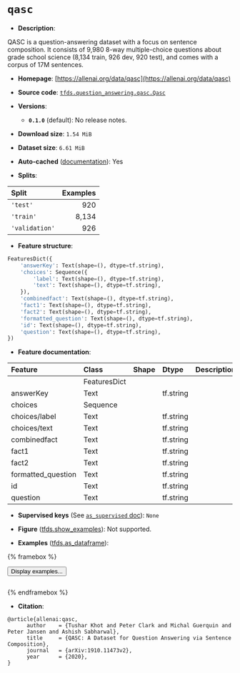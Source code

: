 <div itemscope itemtype="http://schema.org/Dataset">
  <div itemscope itemprop="includedInDataCatalog" itemtype="http://schema.org/DataCatalog">
    <meta itemprop="name" content="TensorFlow Datasets" />
  </div>
  <meta itemprop="name" content="qasc" />
  <meta itemprop="description" content="QASC is a question-answering dataset with a focus on sentence composition. It consists of 9,980 8-way multiple-choice&#10;questions about grade school science (8,134 train, 926 dev, 920 test), and comes with a corpus of 17M sentences.&#10;&#10;To use this dataset:&#10;&#10;```python&#10;import tensorflow_datasets as tfds&#10;&#10;ds = tfds.load(&#x27;qasc&#x27;, split=&#x27;train&#x27;)&#10;for ex in ds.take(4):&#10;  print(ex)&#10;```&#10;&#10;See [the guide](https://www.tensorflow.org/datasets/overview) for more&#10;informations on [tensorflow_datasets](https://www.tensorflow.org/datasets).&#10;&#10;" />
  <meta itemprop="url" content="https://www.tensorflow.org/datasets/catalog/qasc" />
  <meta itemprop="sameAs" content="https://allenai.org/data/qasc" />
  <meta itemprop="citation" content="@article{allenai:qasc,&#10;      author    = {Tushar Khot and Peter Clark and Michal Guerquin and Peter Jansen and Ashish Sabharwal},&#10;      title     = {QASC: A Dataset for Question Answering via Sentence Composition},&#10;      journal   = {arXiv:1910.11473v2},&#10;      year      = {2020},&#10;}" />
</div>

# `qasc`


*   **Description**:

QASC is a question-answering dataset with a focus on sentence composition. It
consists of 9,980 8-way multiple-choice questions about grade school science
(8,134 train, 926 dev, 920 test), and comes with a corpus of 17M sentences.

*   **Homepage**: [https://allenai.org/data/qasc](https://allenai.org/data/qasc)

*   **Source code**:
    [`tfds.question_answering.qasc.Qasc`](https://github.com/tensorflow/datasets/tree/master/tensorflow_datasets/question_answering/qasc/qasc.py)

*   **Versions**:

    *   **`0.1.0`** (default): No release notes.

*   **Download size**: `1.54 MiB`

*   **Dataset size**: `6.61 MiB`

*   **Auto-cached**
    ([documentation](https://www.tensorflow.org/datasets/performances#auto-caching)):
    Yes

*   **Splits**:

Split          | Examples
:------------- | -------:
`'test'`       | 920
`'train'`      | 8,134
`'validation'` | 926

*   **Feature structure**:

```python
FeaturesDict({
    'answerKey': Text(shape=(), dtype=tf.string),
    'choices': Sequence({
        'label': Text(shape=(), dtype=tf.string),
        'text': Text(shape=(), dtype=tf.string),
    }),
    'combinedfact': Text(shape=(), dtype=tf.string),
    'fact1': Text(shape=(), dtype=tf.string),
    'fact2': Text(shape=(), dtype=tf.string),
    'formatted_question': Text(shape=(), dtype=tf.string),
    'id': Text(shape=(), dtype=tf.string),
    'question': Text(shape=(), dtype=tf.string),
})
```

*   **Feature documentation**:

Feature            | Class        | Shape | Dtype     | Description
:----------------- | :----------- | :---- | :-------- | :----------
                   | FeaturesDict |       |           |
answerKey          | Text         |       | tf.string |
choices            | Sequence     |       |           |
choices/label      | Text         |       | tf.string |
choices/text       | Text         |       | tf.string |
combinedfact       | Text         |       | tf.string |
fact1              | Text         |       | tf.string |
fact2              | Text         |       | tf.string |
formatted_question | Text         |       | tf.string |
id                 | Text         |       | tf.string |
question           | Text         |       | tf.string |

*   **Supervised keys** (See
    [`as_supervised` doc](https://www.tensorflow.org/datasets/api_docs/python/tfds/load#args)):
    `None`

*   **Figure**
    ([tfds.show_examples](https://www.tensorflow.org/datasets/api_docs/python/tfds/visualization/show_examples)):
    Not supported.

*   **Examples**
    ([tfds.as_dataframe](https://www.tensorflow.org/datasets/api_docs/python/tfds/as_dataframe)):

<!-- mdformat off(HTML should not be auto-formatted) -->

{% framebox %}

<button id="displaydataframe">Display examples...</button>
<div id="dataframecontent" style="overflow-x:auto"></div>
<script>
const url = "https://storage.googleapis.com/tfds-data/visualization/dataframe/qasc-0.1.0.html";
const dataButton = document.getElementById('displaydataframe');
dataButton.addEventListener('click', async () => {
  // Disable the button after clicking (dataframe loaded only once).
  dataButton.disabled = true;

  const contentPane = document.getElementById('dataframecontent');
  try {
    const response = await fetch(url);
    // Error response codes don't throw an error, so force an error to show
    // the error message.
    if (!response.ok) throw Error(response.statusText);

    const data = await response.text();
    contentPane.innerHTML = data;
  } catch (e) {
    contentPane.innerHTML =
        'Error loading examples. If the error persist, please open '
        + 'a new issue.';
  }
});
</script>

{% endframebox %}

<!-- mdformat on -->

*   **Citation**:

```
@article{allenai:qasc,
      author    = {Tushar Khot and Peter Clark and Michal Guerquin and Peter Jansen and Ashish Sabharwal},
      title     = {QASC: A Dataset for Question Answering via Sentence Composition},
      journal   = {arXiv:1910.11473v2},
      year      = {2020},
}
```

